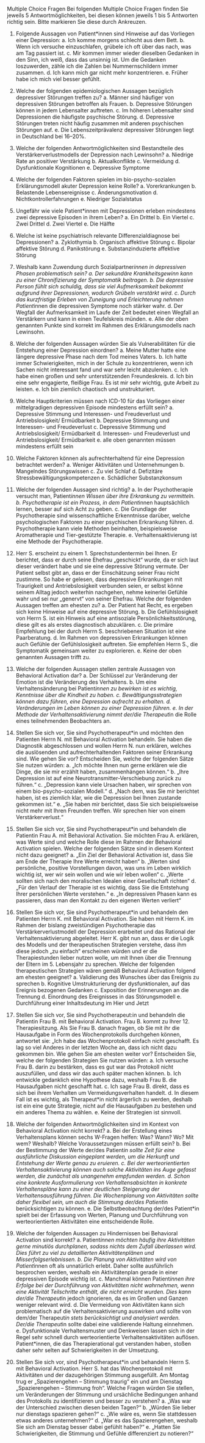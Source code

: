 Multiple Choice Fragen
Bei folgenden Multiple Choice Fragen finden Sie jeweils 5 Antwortmöglichkeiten, bei diesen können jeweils 1 bis 5 Antworten richtig sein. Bitte markieren Sie diese durch Ankreuzen.
1.	Folgende Aussagen von Patient*innen sind Hinweise auf das Vorliegen einer Depression:
a.	Ich komme morgens schlecht aus dem Bett.
b.	Wenn ich versuche einzuschlafen, grübele ich oft über das nach, was am Tag passiert ist.
c.	Mir kommen immer wieder dieselben Gedanken in den Sinn, ich weiß, dass das unsinnig ist. Um die Gedanken loszuwerden, zähle ich die Zahlen bei Nummernschildern immer zusammen.
d.	Ich kann mich gar nicht mehr konzentrieren.
e.	Früher habe ich mich viel besser gefühlt.
 
2.	Welche der folgenden epidemiologischen Aussagen bezüglich depressiver Störungen treffen zu? 
a.	Männer sind häufiger von depressiven Störungen betroffen als Frauen. 
b.	Depressive Störungen können in jedem Lebensalter auftreten. 
c.	Im höheren Lebensalter sind Depressionen die häufigste psychische Störung.
d.	Depressive Störungen treten nicht häufig zusammen mit anderen psychischen Störungen auf.
e.	Die Lebenszeitprävalenz depressiver Störungen liegt in Deutschland bei 16–20%. 
 
3.	Welche der folgenden Antwortmöglichkeiten sind Bestandteile des Verstärkerverlustmodells der Depression nach Lewinsohn?
a.	Niedrige Rate an positiver Verstärkung
b.	Aktualkonflikte
c.	Vermeidung
d.	Dysfunktionale Kognitionen
e.	Depressive Symptome
 
4.	Welche der folgenden Faktoren spielen im bio-psycho-sozialen Erklärungsmodell akuter Depression keine Rolle?
a.	Vorerkrankungen
b.	Belastende Lebensereignisse
c.	Änderungsmotivation
d.	Nichtkontrollerfahrungen
e.	Niedriger Sozialstatus
 
5.	Ungefähr wie viele Patient*innen mit Depressionen erleben mindestens zwei depressive Episoden in ihrem Leben?
a.	Ein Drittel
b.	Ein Viertel
c.	Zwei Drittel
d.	Zwei Viertel
e.	Die Hälfte
6.	Welche ist keine psychiatrisch relevante Differenzialdiagnose bei Depressionen?
a.	Zyklothymia
b.	Organisch affektive Störung
c.	Bipolar affektive Störung
d.	Panikstörung
e.	Substanzinduzierte affektive Störung
 
7.	Weshalb kann Zuwendung durch Sozialpartner*innen in depressiven Phasen problematisch sein?
a.	Der sekundäre Krankheitsgewinn kann zu einer Chronifizierung der Symptomatik beitragen.
b.	Die depressive Person fühlt sich schuldig, dass sie viel Aufmerksamkeit bekommt aufgrund ihrer Depressionen, wodurch Grübeln verstärkt wird.
c.	Durch das kurzfristige Erleben von Zuneigung und Erleichterung nehmen Patient*innen die depressiven Symptome noch stärker wahr.
d.	Der Wegfall der Aufmerksamkeit im Laufe der Zeit bedeutet einen Wegfall an Verstärkern und kann in einen Teufelskreis münden.
e.	Alle der oben genannten Punkte sind korrekt im Rahmen des Erklärungsmodells nach Lewinsohn.
 
8.	Welche der folgenden Aussagen würden Sie als Vulnerabilitäten für die Entstehung einer Depression einordnen?
a.	Meine Mutter hatte eine längere depressive Phase nach dem Tod meines Vaters.
b.	Ich hatte immer Schwierigkeiten, mich in der Schule zu konzentrieren, wenn ich Sachen nicht interessant fand und war sehr leicht abzulenken.
c.	Ich habe einen großen und sehr unterstützenden Freundeskreis.
d.	Ich bin eine sehr engagierte, fleißige Frau. Es ist mir sehr wichtig, gute Arbeit zu leisten.
e.	Ich bin ziemlich chaotisch und unstrukturiert.
 
9.	Welche Hauptkriterien müssen nach ICD-10 für das Vorliegen einer mittelgradigen depressiven Episode mindestens erfüllt sein?
a.	Depressive Stimmung und Interessen- und Freudeverlust und Antriebslosigkeit/ Ermüdbarkeit
b.	Depressive Stimmung und Interessen- und Freudeverlust
c.	Depressive Stimmung und Antriebslosigkeit/ Ermüdbarkeit
d.	Interessen- und Freudeverlust und Antriebslosigkeit/ Ermüdbarkeit
e.	alle oben genannten müssen mindestens erfüllt sein
 
10.	Welche Faktoren können als aufrechterhaltend für eine Depression betrachtet werden?
a.	Weniger Aktivitäten und Unternehmungen
b.	Mangelndes Störungswissen
c.	Zu viel Schlaf
d.	Defizitäre Stressbewältigungskompetenzen
e.	Schädlicher Substanzkonsum

11.	Welche der folgenden Aussagen sind richtig?
a.	In der Psychotherapie versucht man, Patient*innen Wissen über ihre Erkrankung zu vermitteln.
b.	Psychotherapie ist ein Prozess, in dem Patient*innen hauptsächlich lernen, besser auf sich Acht zu geben. 
c.	Die Grundlage der Psychotherapie sind wissenschaftliche Erkenntnisse darüber, welche psychologischen Faktoren zu einer psychischen Erkrankung führen.
d.	Psychotherapie kann viele Methoden beinhalten, beispielsweise Aromatherapie und Tier-gestützte Therapie.
e.	Verhaltensaktivierung ist eine Methode der Psychotherapie. 
 
12.	Herr S. erscheint zu einem 1. Sprechstundentermin bei Ihnen. Er berichtet, dass er durch seine Ehefrau „geschickt“ wurde, da er sich laut dieser verändert habe und sie eine depressive Störung vermute. Der Patient selbst gibt an, dass er der Einschätzung seiner Frau nicht zustimme. So habe er gelesen, dass depressive Erkrankungen mit Traurigkeit und Antriebslosigkeit verbunden seien, er selbst könne seinem Alltag jedoch weiterhin nachgehen, nehme keinerlei Gefühle wahr und sei nur „genervt“ von seiner Ehefrau. Welche der folgenden Aussagen treffen am ehesten zu?
a.	Der Patient hat Recht, es ergeben sich keine Hinweise auf eine depressive Störung.
b.	Die Gefühlslosigkeit von Herrn S. ist ein Hinweis auf eine antisoziale Persönlichkeitsstörung, diese gilt es als erstes diagnostisch abzuklären. 
c.	Die primäre Empfehlung bei der durch Herrn S. beschriebenen Situation ist eine Paarberatung.
d.	Im Rahmen von depressiven Erkrankungen können auch Gefühle der Gefühlslosigkeit auftreten. Sie empfehlen Herrn S., die Symptomatik gemeinsam weiter zu explorieren. 
e.	Keine der oben genannten Aussagen trifft zu.
 
13.	Welche der folgenden Aussagen stellen zentrale Aussagen von Behavioral Activation dar?
a.	Der Schlüssel zur Veränderung der Emotion ist die Veränderung des Verhaltens.
b.	Um eine Verhaltensänderung bei Patient*innen zu bewirken ist es wichtig, Kenntnisse über die Kindheit zu haben.
c.	Bewältigungsstrategien können dazu führen, eine Depression aufrecht zu erhalten.
d.	Veränderungen im Leben können zu einer Depression führen.
e.	In der Methode der Verhaltensaktivierung nimmt der/die Therapeut*in die Rolle eines teilnehmenden Beobachters an.
 
14.	Stellen Sie sich vor, Sie sind Psychotherapeut*in und möchten den Patienten Herrn N. mit Behavioral Activation behandeln. Sie haben die Diagnostik abgeschlossen und wollen Herrn N. nun erklären, welches die auslösenden und aufrechterhaltenden Faktoren seiner Erkrankung sind. Wie gehen Sie vor? Entscheiden Sie, welche der folgenden Sätze Sie nutzen würden:
a.	„Ich möchte Ihnen nun gerne erklären wie die Dinge, die sie mir erzählt haben, zusammenhängen können.“
b.	„Ihre Depression ist auf eine Neurotransmitter-Verschiebung zurück zu führen.“
c.	„Depression kann viele Ursachen haben, wir sprechen von einem bio-psycho-sozialen Modell.“
d.	„Nach dem, was Sie mir berichtet haben, ist es ziemlich klar, wie die Depression bei Ihnen zustande gekommen ist.“
e.	„Sie haben mir berichtet, dass Sie sich beispielsweise nicht mehr mit Ihren Freunden treffen. Wir sprechen hier von einem Verstärkerverlust.“
 
15.	Stellen Sie sich vor, Sie sind Psychotherapeut*in und behandeln die Patientin Frau A. mit Behavioral Activation. Sie möchten Frau A. erklären, was Werte sind und welche Rolle diese im Rahmen der Behavioral Activation spielen. Welche der folgenden Sätze sind in diesem Kontext nicht dazu geeignet?
a.	„Ein Ziel der Behavioral Activation ist, dass Sie am Ende der Therapie Ihre Werte erreicht haben“
b.	„Werten sind persönliche, positive Vorstellungen davon, was uns im Leben wirklich wichtig ist, wer wir sein wollen und wie wir leben wollen“
c.	„Werte sollten sich nach den moralischen Idealen einer Gesellschaft richten“
d.	„Für den Verlauf der Therapie ist es wichtig, dass Sie die Entstehung Ihrer persönlichen Werte verstehen.“
e.	„In depressiven Phasen kann es passieren, dass man den Kontakt zu den eigenen Werten verliert“
 
16.	Stellen Sie sich vor, Sie sind Psychotherapeut*in und behandeln den Patienten Herrn K. mit Behavioral Activation. Sie haben mit Herrn K. im Rahmen der bislang zweistündigen Psychotherapie das Verstärkerverlustmodell der Depression erarbeitet und das Rational der Verhaltensaktivierung abgeleitet. Herr K. gibt nun an, dass er die Logik des Modells und der therapeutischen Strategien verstehe, dass ihm diese jedoch „zu einfach“ erscheinen würden und er die Therapiestunden lieber nutzen wolle, um mit Ihnen über die Trennung der Eltern im 5. Lebensjahr zu sprechen. Welche der folgenden therapeutischen Strategien wären gemäß Behavioral Activation folgend am ehesten geeignet?
a. Validierung des Wunsches über das Ereignis zu sprechen
b. Kognitive Umstrukturierung der dysfunktionalen, auf das Ereignis bezogenen Gedanken
c. Exposition der Erinnerungen an die Trennung
d. Einordnung des Ereignisses in das Störungsmodell
e. Durchführung einer Inhaltsdeutung im Hier und Jetzt
 
17.	Stellen Sie sich vor, Sie sind Psychotherapeut:in und behandeln die Patientin Frau B. mit Behavioral Activation. Frau B. kommt zu Ihrer 12. Therapiesitzung. Als Sie Frau B. danach fragen, ob Sie mit ihr die Hausaufgabe in Form des Wochenprotokolls durchgehen können, antwortet sie: „Ich habe das Wochenprotokoll einfach nicht geschafft. Es lag so viel Anderes in der letzten Woche an, dass ich nicht dazu gekommen bin. Wie gehen Sie am ehesten weiter vor? Entscheiden Sie, welche der folgenden Strategien Sie nutzen würden:
a.	Ich versuche Frau B. darin zu bestärken, dass es gut war das Protokoll nicht auszufüllen, und dass wir das auch später machen können.
b.	Ich entwickle gedanklich eine Hypothese dazu, weshalb Frau B. die Hausaufgaben nicht geschafft hat.
c.	Ich sage Frau B. direkt, dass es sich bei ihrem Verhalten um Vermeidungsverhalten handelt. 
d.	In diesem Fall ist es wichtig, als Therapeut*in nicht ärgerlich zu werden, deshalb ist ein eine gute Strategie, nicht auf die Hausaufgaben zu bestehen und ein anderes Thema zu wählen.
e.	Keine der Strategien ist sinnvoll.
 
18.	Welche der folgenden Antwortmöglichkeiten sind im Kontext von Behavioral Activation nicht korrekt?
a.	Bei der Erstellung eines Verhaltensplans können sechs W-Fragen helfen: Was? Wann? Wo? Mit wem? Weshalb? Welche Voraussetzungen müssen erfüllt sein?
b.	Bei der Bestimmung der Werte der/des Patient*in sollte Zeit für eine ausführliche Diskussion eingeplant werden, um die Herkunft und Entstehung der Werte genau zu eruieren.
c.	Bei der werteorientierten Verhaltensaktivierung können auch solche Aktivitäten ins Auge gefasst werden, die zunächst als unangenehm empfunden werden.
d.	Schon eine konkrete Ausformulierung von Verhaltensabsichten in konkrete Verhaltenspläne kann zu einer deutlichen Steigerung der Verhaltensausführung führen. Die Wochenplanung von Aktivitäten sollte daher flexibel sein, um auch die Stimmung der/des Patient*in berücksichtigen zu können.
e.	Die Selbstbeobachtung der/des Patient*in spielt bei der Erfassung von Werten, Planung und Durchführung von werteorientierten Aktivitäten eine entscheidende Rolle.
 
19.	Welche der folgenden Aussagen zu Hindernissen bei Behavioral Activation sind korrekt?
a.	Patient*innen möchten häufig ihre Aktivitäten gerne minutiös durchplanen, sodass nichts dem Zufall überlassen wird. Dies führt zu viel zu detaillierten Aktivitätenplänen und Misserfolgserlebnissen.
b.	Die Planung von Aktivitäten wird von Patient*innen oft als unnatürlich erlebt. Daher sollte ausführlich besprochen werden, weshalb ein Aktivitätenplan gerade in einer depressiven Episode wichtig ist.
c.	Manchmal können Patient*innen ihre Erfolge bei der Durchführung von Aktivitäten nicht wahrnehmen, wenn eine Aktivität Teilschritte enthält, die nicht erreicht wurden. Dies kann der/die Therapeut*in jedoch ignorieren, da es im Großen und Ganzen weniger relevant wird.
d.	Die Vermeidung von Aktivitäten kann sich problematisch auf die Verhaltensaktivierung auswirken und sollte von dem/der Therapeut*in stets berücksichtigt und analysiert werden. Der/die Therapeut*in sollte dabei eine validierende Haltung einnehmen.
e.	Dysfunktionale Verhaltensmuster und Denkweisen lassen sich in der Regel sehr schnell durch werteorientierte Verhaltensaktivitäten auflösen. Patient*innen, die das Therapierational gut verstanden haben, stoßen daher sehr selten auf Schwierigkeiten in der Umsetzung.
 
20.	Stellen Sie sich vor, sind Psychotherapeut*in und behandeln Herrn S. mit Behavioral Activation. Herr S. hat das Wochenprotokoll mit Aktivitäten und der dazugehörigen Stimmung ausgefüllt. Am Montag trug er „Spazierengehen – Stimmung traurig“ ein und am Dienstag „Spazierengehen – Stimmung froh“. Welche Fragen würden Sie stellen, um Veränderungen der Stimmung und ursächliche Bedingungen anhand des Protokolls zu identifizieren und besser zu verstehen?
a.	„Was war der Unterschied zwischen diesen beiden Tagen?“
b.	„Würden Sie lieber nur dienstags spazieren gehen?“
c.	„Wie wäre es, wenn Sie stattdessen etwas anderes unternehmen?“
d.	„War es das Spazierengehen, weshalb Sie sich am Dienstag besser dabei gefühlt haben?“
e.	„Hatten Sie Schwierigkeiten, die Stimmung und Gefühle differenziert zu notieren?“
